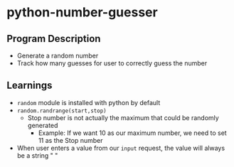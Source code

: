 # python-number-guesser

## Program Description
- Generate a random number
- Track how many guesses for user to correctly guess the number

## Learnings
- `random` module is installed with python by default
- `random.randrange(start,stop)`
    - Stop number is not actually the maximum that could be randomly generated
        - Example: If we want 10 as our maximum number, we need to set 11 as the Stop number
- When user enters a value from our `input` request, the value will always be a string " "